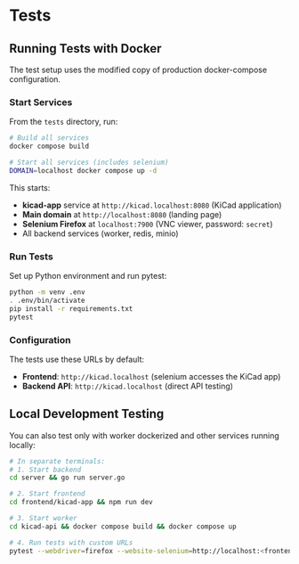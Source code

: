 # Tests

## Running Tests with Docker

The test setup uses the modified copy of production docker-compose configuration.

### Start Services

From the `tests` directory, run:

```bash
# Build all services
docker compose build

# Start all services (includes selenium)
DOMAIN=localhost docker compose up -d
```

This starts:
- **kicad-app** service at `http://kicad.localhost:8080` (KiCad application)
- **Main domain** at `http://localhost:8080` (landing page)
- **Selenium Firefox** at `localhost:7900` (VNC viewer, password: `secret`)
- All backend services (worker, redis, minio)

### Run Tests

Set up Python environment and run pytest:

```bash
python -m venv .env
. .env/bin/activate
pip install -r requirements.txt
pytest
```

### Configuration

The tests use these URLs by default:
- **Frontend**: `http://kicad.localhost` (selenium accesses the KiCad app)
- **Backend API**: `http://kicad.localhost` (direct API testing)

## Local Development Testing

You can also test only with worker dockerized and other services running locally:

```bash
# In separate terminals:
# 1. Start backend
cd server && go run server.go

# 2. Start frontend
cd frontend/kicad-app && npm run dev

# 3. Start worker
cd kicad-api && docker compose build && docker compose up

# 4. Run tests with custom URLs
pytest --webdriver=firefox --website-selenium=http://localhost:<frontend port> --backend-test-host=http://localhost:8080
```

